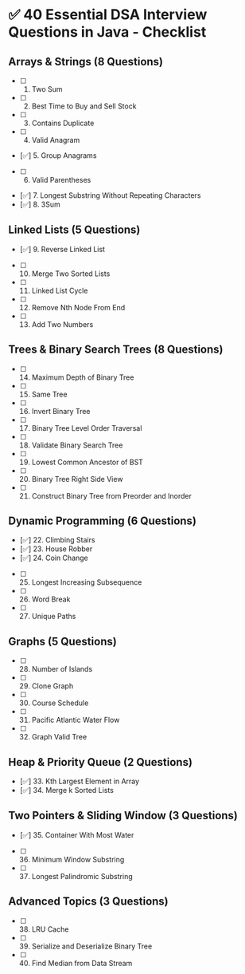 # ✅ 40 Essential DSA Interview Questions in Java - Checklist

## Arrays & Strings (8 Questions)
- [ ] 1. Two Sum
- [ ] 2. Best Time to Buy and Sell Stock
- [ ] 3. Contains Duplicate
- [ ] 4. Valid Anagram
- [✅] 5. Group Anagrams
- [ ] 6. Valid Parentheses
- [✅] 7. Longest Substring Without Repeating Characters
- [✅] 8. 3Sum

## Linked Lists (5 Questions)
- [✅] 9. Reverse Linked List
- [ ] 10. Merge Two Sorted Lists
- [ ] 11. Linked List Cycle
- [ ] 12. Remove Nth Node From End
- [ ] 13. Add Two Numbers

## Trees & Binary Search Trees (8 Questions)
- [ ] 14. Maximum Depth of Binary Tree
- [ ] 15. Same Tree
- [ ] 16. Invert Binary Tree
- [ ] 17. Binary Tree Level Order Traversal
- [ ] 18. Validate Binary Search Tree
- [ ] 19. Lowest Common Ancestor of BST
- [ ] 20. Binary Tree Right Side View
- [ ] 21. Construct Binary Tree from Preorder and Inorder

## Dynamic Programming (6 Questions)
- [✅] 22. Climbing Stairs
- [✅] 23. House Robber
- [✅] 24. Coin Change
- [ ] 25. Longest Increasing Subsequence
- [ ] 26. Word Break
- [ ] 27. Unique Paths

## Graphs (5 Questions)
- [ ] 28. Number of Islands
- [ ] 29. Clone Graph
- [ ] 30. Course Schedule
- [ ] 31. Pacific Atlantic Water Flow
- [ ] 32. Graph Valid Tree

## Heap & Priority Queue (2 Questions)
- [✅] 33. Kth Largest Element in Array
- [✅] 34. Merge k Sorted Lists

## Two Pointers & Sliding Window (3 Questions)
- [✅] 35. Container With Most Water
- [ ] 36. Minimum Window Substring
- [ ] 37. Longest Palindromic Substring

## Advanced Topics (3 Questions)
- [ ] 38. LRU Cache
- [ ] 39. Serialize and Deserialize Binary Tree
- [ ] 40. Find Median from Data Stream
